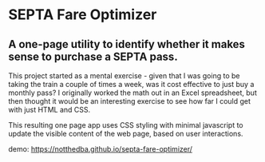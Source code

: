 
# SEPTA Fare Optimizer
## A one-page utility to identify whether it makes sense to purchase a SEPTA pass.

This project started as a mental exercise - given that I was going to be taking the train a couple of times a week, was it cost effective to just buy a monthly pass?  I originally worked the math out in an Excel spreadsheet, but then thought it would be an interesting exercise to see how far I could get with just HTML and CSS.

This resulting one page app uses CSS styling with minimal javascript to update the visible content of the web page, based on user interactions.

demo: <https://notthedba.github.io/septa-fare-optimizer/>
